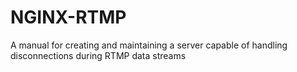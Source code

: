 # NGINX-RTMP
A manual for creating and maintaining a server capable of handling disconnections during RTMP data streams
